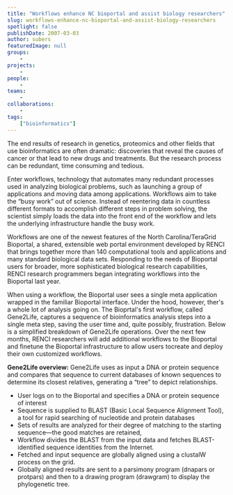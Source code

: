 ```yaml
---
title: "Workflows enhance NC bioportal and assist biology researchers"
slug: workflows-enhance-nc-bioportal-and-assist-biology-researchers
spotlight: false
publishDate: 2007-03-03
author: subers
featuredImage: null
groups:
    - 
projects:
    - 
people:
    - 
teams: 
    - 
collaborations:
    - 
tags:
    ["bioinformatics"]
---
```

The end results of research in genetics, proteomics and other fields that use bioinformatics are often dramatic: discoveries that reveal the causes of cancer or that lead to new drugs and treatments. But the research process can be redundant, time consuming and tedious.

Enter workflows, technology that automates many redundant processes used in analyzing biological problems, such as launching a group of applications and moving data among applications. Workflows aim to take the “busy work” out of science. Instead of reentering data in countless different formats to accomplish different steps in problem solving, the scientist simply loads the data into the front end of the workflow and lets the underlying infrastructure handle the busy work.  <!--more-->

Workflows are one of the newest features of the North Carolina/TeraGrid Bioportal, a shared, extensible web portal environment developed by RENCI that brings together more than 140 computational tools and applications and many standard biological data sets. Responding to the needs of Bioportal users for broader, more sophisticated biological research capabilities, RENCI research programmers began integrating workflows into the Bioportal last year.

When using a workflow, the Bioportal user sees a single meta application wrapped in the familiar Bioportal interface. Under the hood, however, ther's a whole lot of analysis going on. The Bioprtal's first workflow, called Gene2Life, captures a sequence of bioinformatics analysis steps into a single meta step, saving the user time and, quite possibly, frustration. Below is a simplified breakdown of Gene2Life operations. Over the next few months, RENCI researchers will add additional workflows to the Bioportal and finetune the Bioportal infrastructure to allow users tocreate and deploy their own customized workflows.

<strong>Gene2Life overview:</strong> Gene2Life uses as input a DNA or protein sequence and compares that sequence to current databases of known sequences to determine its closest relatives, generating a “tree” to depict relationships.
<ul>
	<li>User logs on to the Bioportal and specifies a DNA or protein sequence of interest</li>
	<li>Sequence is supplied to BLAST (Basic Local Sequence Alignment Tool), a tool for rapid searching of nucleotide and protein databases</li>
	<li>Sets of results are analyzed for their degree of matching to the starting sequence—the good matches are retained,</li>
	<li>Workflow divides the BLAST from the input data and fetches BLAST-identified sequence identities from the Internet.</li>
	<li>Fetched and input sequence are globally aligned using a clustalW process on the grid.</li>
	<li>Globally aligned results are sent to a parsimony program (dnapars or protpars) and then to a drawing program (drawgram) to display the phylogenetic tree.</li>
</ul>
